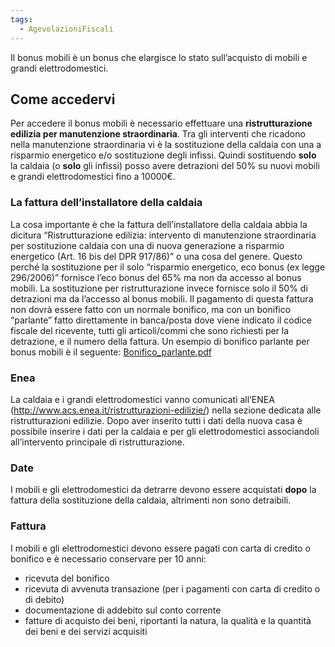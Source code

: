 ```yaml
---
tags:
  - AgevolazioniFiscali
---
```

Il bonus mobili è un bonus che elargisce lo stato sull’acquisto di mobili e grandi elettrodomestici.

## Come accedervi

Per accedere il bonus mobili è necessario effettuare una **ristrutturazione edilizia per manutenzione straordinaria**. Tra gli interventi che ricadono nella manutenzione straordinaria vi è la sostituzione della caldaia con una a risparmio energetico e/o sostituzione degli infissi. Quindi sostituendo **solo** la caldaia (o **solo** gli infissi) posso avere detrazioni del 50% su nuovi mobili e grandi elettrodomestici fino a 10000€.

### La fattura dell’installatore della caldaia

La cosa importante è che la fattura dell’installatore della caldaia abbia la dicitura “Ristrutturazione edilizia: intervento di manutenzione straordinaria per sostituzione caldaia con una di nuova generazione a risparmio energetico (Art. 16 bis del DPR 917/86)” o una cosa del genere. Questo perché la sostituzione per il solo “risparmio energetico, eco bonus (ex legge 296/2006)” fornisce l’eco bonus del 65% ma non da accesso al bonus mobili. La sostituzione per ristrutturazione invece fornisce solo il 50% di detrazioni ma da l’accesso al bonus mobili. Il pagamento di questa fattura non dovrà essere fatto con un normale bonifico, ma con un bonifico “parlante” fatto direttamente in banca/posta dove viene indicato il codice fiscale del ricevente, tutti gli articoli/commi che sono richiesti per la detrazione, e il numero della fattura. Un esempio di bonifico parlante per bonus mobili è il seguente: [Bonifico_parlante.pdf](https://www.notion.so/bed8ebabc96318226aac81a4d1bcfb54)

### Enea

La caldaia e i grandi elettrodomestici vanno comunicati all’ENEA (http://www.acs.enea.it/ristrutturazioni-edilizie/) nella sezione dedicata alle ristrutturazioni edilizie. Dopo aver inserito tutti i dati della nuova casa è possibile inserire i dati per la caldaia e per gli elettrodomestici associandoli all’intervento principale di ristrutturazione.

### Date

I mobili e gli elettrodomestici da detrarre devono essere acquistati **dopo** la fattura della sostituzione della caldaia, altrimenti non sono detraibili.

### Fattura

I mobili e gli elettrodomestici devono essere pagati con carta di credito o bonifico e è necessario conservare per 10 anni:
* ricevuta del bonifico
* ricevuta di avvenuta transazione (per i pagamenti con carta di credito o di debito)
* documentazione di addebito sul conto corrente
* fatture di acquisto dei beni, riportanti la natura, la qualità e la quantità dei beni e dei servizi acquisiti